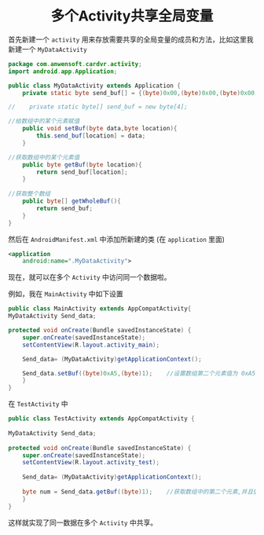 # <center> 多个Activity共享全局变量

首先新建一个 `activity` 用来存放需要共享的全局变量的成员和方法，比如这里我新建一个 `MyDataActivity`

``` java
package com.anwensoft.cardvr.activity;
import android.app.Application;

public class MyDataActivity extends Application {
    private static byte send_buf[] = {(byte)0x00,(byte)0x00,(byte)0x00,(byte)0x00};

//    private static byte[] send_buf = new byte[4];

//给数组中的某个元素赋值
    public void setBuf(byte data,byte location){
        this.send_buf[location] = data;
    }

//获取数组中的某个元素值
    public byte getBuf(byte location){
        return send_buf[location];
    }
 
//获取整个数组
    public byte[] getWholeBuf(){
        return send_buf;
    }
}
```

然后在 `AndroidManifest.xml` 中添加所新建的类 (在 `application` 里面)

``` xml
<application
    android:name=".MyDataActivity">
```

现在，就可以在多个 `Activity` 中访问同一个数据啦。

例如，我在 `MainActivity` 中如下设置

``` Java
public class MainActivity extends AppCompatActivity{
MyDataActivity Send_data;

protected void onCreate(Bundle savedInstanceState) {
    super.onCreate(savedInstanceState);
    setContentView(R.layout.activity_main);

    Send_data= (MyDataActivity)getApplicationContext();

    Send_data.setBuf((byte)0xA5,(byte)1);    //设置数组第二个元素值为 0xA5；
    }
}
```

在 `TestActivity` 中

``` Java
public class TestActivity extends AppCompatActivity {
 
MyDataActivity Send_data;
 
protected void onCreate(Bundle savedInstanceState) {
    super.onCreate(savedInstanceState);
    setContentView(R.layout.activity_test);
 
    Send_data= (MyDataActivity)getApplicationContext();
 
    byte num = Send_data.getBuf((byte)1);    //获取数组中的第二个元素,并且值是 0xA5;
    }
}
```

这样就实现了同一数据在多个 `Activity` 中共享。


